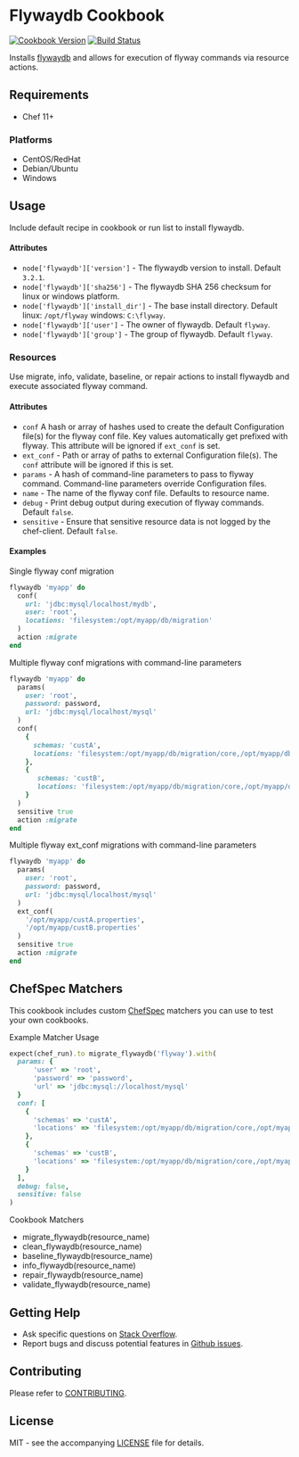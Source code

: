 # Flywaydb Cookbook

[![Cookbook Version](http://img.shields.io/cookbook/v/flywaydb.svg?style=flat-square)][supermarket]
[![Build Status](http://img.shields.io/travis/dhoer/chef-flywaydb.svg?style=flat-square)][travis]

[supermarket]: https://supermarket.chef.io/cookbooks/flywaydb
[travis]: https://travis-ci.org/dhoer/chef-flywaydb

Installs [flywaydb](http://flywaydb.org) and allows for execution of flyway commands via resource actions.

## Requirements

- Chef 11+

### Platforms

- CentOS/RedHat 
- Debian/Ubuntu
- Windows

## Usage

Include default recipe in cookbook or run list to install flywaydb.

#### Attributes

* `node['flywaydb']['version']` - The flywaydb version to install. Default `3.2.1`.
* `node['flywaydb']['sha256']` - The flywaydb SHA 256 checksum for linux or windows platform.
* `node['flywaydb']['install_dir']` - The base install directory. Default linux: `/opt/flyway` windows: `C:\flyway`.
* `node['flywaydb']['user']` - The owner of flywaydb. Default `flyway`.
* `node['flywaydb']['group']` - The group of flywaydb. Default `flyway`.

### Resources

Use migrate, info, validate, baseline, or repair actions to install flywaydb and execute associated flyway command.

#### Attributes

* `conf` A hash or array of hashes used to create the default Configuration file(s) for the flyway conf 
file. Key values automatically get prefixed with flyway. This attribute will be ignored if `ext_conf` is set. 
* `ext_conf` - Path or array of paths to external Configuration file(s). The `conf` attribute will be ignored if 
this is set. 
* `params` - A hash of command-line parameters to pass to flyway command. Command-line parameters override 
Configuration files.
* `name` - The name of the flyway conf file. Defaults to resource name.
* `debug` - Print debug output during execution of flyway commands. Default `false`.
* `sensitive` - Ensure that sensitive resource data is not logged by the chef-client. Default `false`.

#### Examples

Single flyway conf migration

```ruby
flywaydb 'myapp' do
  conf(
    url: 'jdbc:mysql/localhost/mydb',
    user: 'root',
    locations: 'filesystem:/opt/myapp/db/migration'
  )
  action :migrate
end
```

Multiple flyway conf migrations with command-line parameters

```ruby
flywaydb 'myapp' do
  params(
    user: 'root',
    password: password,
    url: 'jdbc:mysql/localhost/mysql'
  )
  conf(
    {
      schemas: 'custA',
      locations: 'filesystem:/opt/myapp/db/migration/core,/opt/myapp/db/migration/custA'
    },
    {
       schemas: 'custB',
       locations: 'filesystem:/opt/myapp/db/migration/core,/opt/myapp/db/migration/custB'
    }
  )
  sensitive true
  action :migrate
end
```

Multiple flyway ext_conf migrations with command-line parameters

```ruby
flywaydb 'myapp' do
  params(
    user: 'root',
    password: password,
    url: 'jdbc:mysql/localhost/mysql'
  )
  ext_conf(
    '/opt/myapp/custA.properties',
    '/opt/myapp/custB.properties'
  )
  sensitive true
  action :migrate
end
```

## ChefSpec Matchers

This cookbook includes custom [ChefSpec](https://github.com/sethvargo/chefspec) matchers you can use to test 
your own cookbooks.

Example Matcher Usage

```ruby
expect(chef_run).to migrate_flywaydb('flyway').with(
  params: {
      'user' => 'root',
      'password' => 'password',
      'url' => 'jdbc:mysql://localhost/mysql'
  }
  conf: [
    {
      'schemas' => 'custA',
      'locations' => 'filesystem:/opt/myapp/db/migration/core,/opt/myapp/db/migration/custA'
    },
    {
      'schemas' => 'custB',
      'locations' => 'filesystem:/opt/myapp/db/migration/core,/opt/myapp/db/migration/custB'
    }
  ],
  debug: false,
  sensitive: false
)
```
      
Cookbook Matchers

- migrate_flywaydb(resource_name)
- clean_flywaydb(resource_name)
- baseline_flywaydb(resource_name)
- info_flywaydb(resource_name)
- repair_flywaydb(resource_name)
- validate_flywaydb(resource_name)

## Getting Help

- Ask specific questions on [Stack Overflow](http://stackoverflow.com/questions/tagged/flyway).
- Report bugs and discuss potential features in [Github issues](https://github.com/dhoer/chef-flywaydb/issues).

## Contributing

Please refer to [CONTRIBUTING](https://github.com/dhoer/chef-flywaydb/blob/master/CONTRIBUTING.md).

## License

MIT - see the accompanying [LICENSE](https://github.com/dhoer/chef-flywaydb/blob/master/LICENSE.md) file for details.
